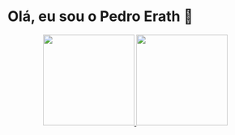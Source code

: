 # Olá, eu sou o Pedro Erath 👋

<div align="center">
  <a href="https://github.com/pedroerath">
  <img height="180em" src="https://github-readme-stats.vercel.app/api?username=pedroerath&count_private=true&theme=dark"/>
  <img height="180em" src="https://github-readme-stats.vercel.app/api/top-langs?username=pedroerath&count_private=true&layout=compact&langs_count=7&theme=dark"/>
</div>

##


